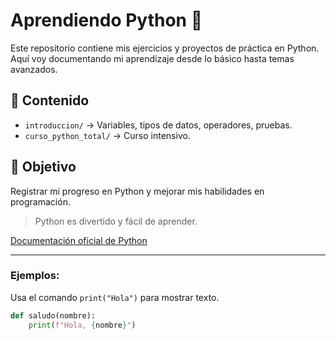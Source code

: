 # Aprendiendo Python 🐍

Este repositorio contiene mis ejercicios y proyectos de práctica en Python.  
Aquí voy documentando mi aprendizaje desde lo básico hasta temas avanzados.

## 📂 Contenido

- `introduccion/` → Variables, tipos de datos, operadores, pruebas.
- `curso_python_total/` → Curso intensivo.

## 🚀 Objetivo
Registrar mi progreso en Python y mejorar mis habilidades en programación.

> Python es divertido y fácil de aprender.

[Documentación oficial de Python](https://www.python.org/)

---
### Ejemplos:

Usa el comando `print("Hola")` para mostrar texto.


```python
def saludo(nombre):
    print(f"Hola, {nombre}")


    